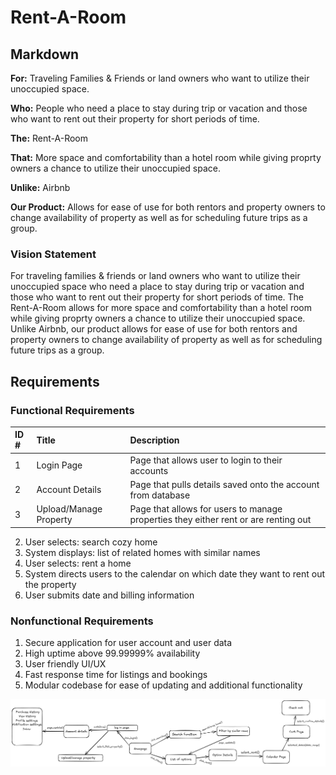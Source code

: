 # Rent-A-Room

## Markdown

**For:**  Traveling Families & Friends or land owners who want to utilize their unoccupied space.

**Who:**  People who need a place to stay during trip or vacation and those who want to rent out their property for short periods of time.

**The:**  Rent-A-Room

**That:** More space and comfortability than a hotel room while giving proprty owners a chance to utilize their unoccupied space.

**Unlike:**  Airbnb

**Our Product:**  Allows for ease of use for both rentors and property owners to change availability of property as well as for scheduling future trips as a group.

### Vision Statement

For traveling families & friends or land owners who want to utilize their unoccupied space who need a place to stay during trip or vacation and those who want to rent out their property for short periods of time. The Rent-A-Room allows for more space and comfortability than a hotel room while giving proprty owners a chance to utilize their unoccupied space. Unlike Airbnb, our product allows for ease of use for both rentors and property owners to change availability of property as well as for scheduling future trips as a group.

## Requirements

### Functional Requirements

|  ID #  |      Title      |  Description  |
| :----- | :-----------    | :------------ |
|   1    |    Login Page   | Page that allows user to login to their accounts |
|   2    | Account Details | Page that pulls details saved onto the account from database |
|   3    |  Upload/Manage Property | Page that allows for users to manage properties they either rent or are renting out |

2. User selects: search cozy home
2. System displays: list of related homes with similar names
3. User selects: rent a home
4. System directs users to the calendar on which date they want to rent out the property
5. User submits date and billing information

### Nonfunctional Requirements

1. Secure application for user account and user data
2. High uptime above 99.99999% availability
3. User friendly UI/UX
4. Fast response time for listings and bookings
5. Modular codebase for ease of updating and additional functionality

![Requirement_Modeling](Requirement_Modeling.png)
